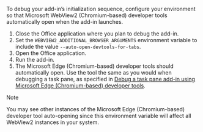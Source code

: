 To debug your add-in’s initialization sequence, configure your environment so that Microsoft WebView2 (Chromium-based) developer tools automatically open when the add-in launches.

1. Close the Office application where you plan to debug the add-in.
1. Set the `WEBVIEW2_ADDITIONAL_BROWSER_ARGUMENTS` environment variable to include the value `--auto-open-devtools-for-tabs`.
1. Open the Office application.
1. Run the add-in.
1. The Microsoft Edge (Chromium-based) developer tools should automatically open. Use the tool the same as you would when debugging a task pane, as specified in [Debug a task pane add-in using Microsoft Edge (Chromium-based) developer tools](../testing/debug-add-ins-using-devtools-edge-chromium.md#debug-a-task-pane-add-in-using-microsoft-edge-chromium-based-developer-tools).

 > [!NOTE]
 > You may see other instances of the Microsoft Edge (Chromium-based) developer tool auto-opening since this environment variable will affect all WebView2 instances in your system.

